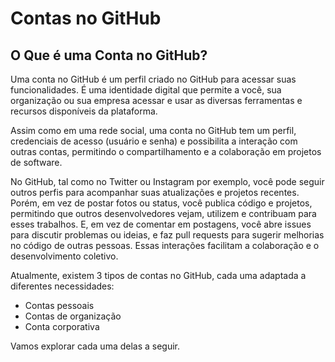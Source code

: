 # Contas no GitHub

## O Que é uma Conta no GitHub?

Uma conta no GitHub é um perfil criado no GitHub para acessar suas funcionalidades. É uma identidade digital que permite a você, sua organização ou sua empresa acessar e usar as diversas ferramentas e recursos disponíveis da plataforma.&#x20;

Assim como em uma rede social, uma conta no GitHub tem um perfil, credenciais de acesso (usuário e senha) e possibilita a interação com outras contas, permitindo o compartilhamento e a colaboração em projetos de software.&#x20;

No GitHub, tal como no Twitter ou Instagram por exemplo, você pode seguir outros perfis para acompanhar suas atualizações e projetos recentes. Porém, em vez de postar fotos ou status, você publica código e projetos, permitindo que outros desenvolvedores vejam, utilizem e contribuam para esses trabalhos. E, em vez de comentar em postagens, você abre issues para discutir problemas ou ideias, e faz pull requests para sugerir melhorias no código de outras pessoas. Essas interações facilitam a colaboração e o desenvolvimento coletivo.

Atualmente, existem 3 tipos de contas no GitHub, cada uma adaptada a diferentes necessidades:

* Contas pessoais
* Contas de organização
* Conta corporativa

Vamos explorar cada uma delas a seguir.
